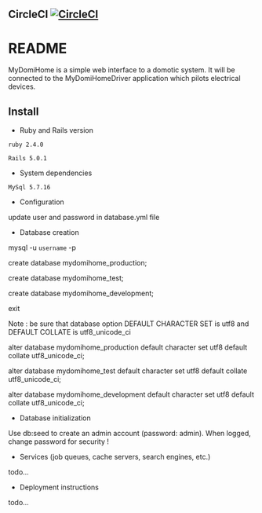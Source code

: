 ## CircleCI [![CircleCI](https://circleci.com/gh/instanweb/mydomihome.svg?style=svg)](https://circleci.com/gh/instanweb/mydomihome)

# README
MyDomiHome is a simple web interface to a domotic system.
It will be connected to the MyDomiHomeDriver application which pilots electrical devices.

## Install
* Ruby and Rails version 

`ruby 2.4.0`

`Rails 5.0.1`

* System dependencies

`MySql 5.7.16`

* Configuration

update user and password in database.yml file

* Database creation

mysql -u `username` -p

create database mydomihome_production;

create database mydomihome_test;

create database mydomihome_development;

exit

Note : be sure that database option DEFAULT CHARACTER SET is utf8 and DEFAULT COLLATE is utf8_unicode_ci

alter database mydomihome_production default character set utf8 default collate utf8_unicode_ci;

alter database mydomihome_test default character set utf8 default collate utf8_unicode_ci;

alter database mydomihome_development default character set utf8 default collate utf8_unicode_ci;

* Database initialization

Use db:seed to create an admin account (password: admin). When logged, change password for security !

* Services (job queues, cache servers, search engines, etc.)

todo...

* Deployment instructions

todo...


